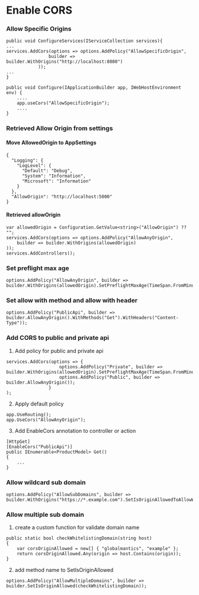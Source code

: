 # Enable CORS
### Allow Specific Origins
```
public void ConfigureServices(IServiceCollection services){
...
services.AddCors(options => options.AddPolicy("AllowSpecificOrigin",
                builder => builder.WithOrigins("http://localhost:8080")
            ));
...
}
```
```
public void Configure(IApplicationBuilder app, IWebHostEnvironment env) {
    ....
    app.useCors("AllowSpecificOrigin");
    ....
}
```


### Retrieved Allow Origin from settings
#### Move AllowedOrigin to AppSettings
```
{
  "Logging": {
    "LogLevel": {
      "Default": "Debug",
      "System": "Information",
      "Microsoft": "Information"
    }
  },
  "AllowOrigin": "http://localhost:5000"
}
```

#### Retrieved allowOrigin
```
var allowedOrigin = Configuration.GetValue<string>("AllowOrigin") ?? "";
services.AddCors(options => options.AddPolicy("AllowAnyOrigin",
    builder => builder.WithOrigins(allowedOrigin)
));
services.AddControllers();
```

### Set preflight max age
```
options.AddPolicy("AllowAnyOrigin", builder => builder.WithOrigins(allowedOrigin).SetPreflightMaxAge(TimeSpan.FromMinutes(10)));
```

### Set allow with method and allow with header
```
options.AddPolicy("PublicApi", builder => builder.AllowAnyOrigin().WithMethods("Get").WithHeaders("Content-Type"));
```

### Add CORS to public and private api
1. Add policy for public and private api
```
services.AddCors(options => {
                    options.AddPolicy("Private", builder => builder.WithOrigins(allowedOrigin).SetPreflightMaxAge(TimeSpan.FromMinutes(10)));
                    options.AddPolicy("Public", builder => builder.AllowAnyOrigin());
                }
);
```

2. Apply default policy
```
app.UseRouting();
app.UseCors("AllowAnyOrigin");
```

3. Add EnableCors annotation to controller or action
```
[HttpGet]
[EnableCors("PublicApi")]
public IEnumerable<ProductModel> Get()
{
    ...
}
```


### Allow wildcard sub domain
```
options.AddPolicy("AllowSubDomains", builder => builder.WithOrigins("https://*.example.com").SetIsOriginAllowedToAllowWildcardSubdomains());
```

### Allow multiple sub domain
1. create a custom function for validate domain name
```
public static bool checkWhitelistingDomain(string host)
{
    var corsOriginAllowed = new[] { "globalmantics", "example" };
    return corsOriginAllowed.Any(origin => host.Contains(origin));
}
```

2. add method name to SetIsOriginAllowed
```
options.AddPolicy("AllowMultipleDomains", builder => builder.SetIsOriginAllowed(checkWhitelistingDomain));
```
